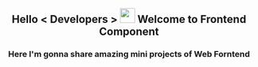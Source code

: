 <h2 align = 'center' > Hello < Developers > <img src = "https://raw.githubusercontent.com/MartinHeinz/MartinHeinz/master/wave.gif" width = 30px> Welcome to Frontend Component </h2>
<p align='center'>
<h3 align="center"> Here I'm gonna share amazing mini projects of Web Forntend</h3>
